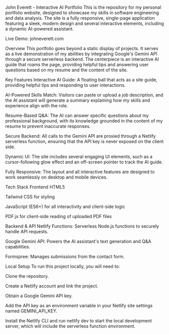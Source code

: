 John Everett - Interactive AI Portfolio
  This is the repository for my personal portfolio website, designed to showcase my skills in software engineering and data analysis. The site is a fully responsive, single-page application featuring a sleek, modern design and several interactive elements, including a     dynamic AI-powered assistant.

Live Demo: johneverett.com

Overview
  This portfolio goes beyond a static display of projects. It serves as a live demonstration of my abilities by integrating Google's Gemini API through a secure serverless backend. The centerpiece is an interactive AI guide that roams the page, providing helpful tips      and answering user questions based on my resume and the content of the site.

Key Features
  Interactive AI Guide: A floating ball that acts as a site guide, providing helpful tips and responding to user interactions.

  AI-Powered Skills Match: Visitors can paste or upload a job description, and the AI assistant will generate a summary explaining how my skills and experience align with the role.

  Resume-Based Q&A: The AI can answer specific questions about my professional background, with its knowledge grounded in the content of my resume to prevent inaccurate responses.

  Secure Backend: All calls to the Gemini API are proxied through a Netlify serverless function, ensuring that the API key is never exposed on the client side.

  Dynamic UI: The site includes several engaging UI elements, such as a cursor-following glow effect and an off-screen pointer to track the AI guide.

  Fully Responsive: The layout and all interactive features are designed to work seamlessly on desktop and mobile devices.

  Tech Stack
Frontend
  HTML5

  Tailwind CSS for styling

  JavaScript (ES6+) for all interactivity and client-side logic

  PDF.js for client-side reading of uploaded PDF files

Backend & API
  Netlify Functions: Serverless Node.js functions to securely handle API requests.

  Google Gemini API: Powers the AI assistant's text generation and Q&A capabilities.

  Formspree: Manages submissions from the contact form.

Local Setup
  To run this project locally, you will need to:

  Clone the repository.

  Create a Netlify account and link the project.

  Obtain a Google Gemini API key.

  Add the API key as an environment variable in your Netlify site settings named GEMINI_API_KEY.

  Install the Netlify CLI and run netlify dev to start the local development server, which will include the serverless function environment.
